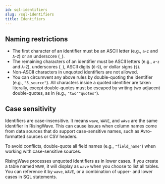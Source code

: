```yaml
---
id: sql-identifiers
slug: /sql-identifiers
title: Identifiers
---
```

<head>
  <link rel="canonical" href="https://docs.risingwave.com/docs/current/sql-identifiers/" />
</head>

## Naming restrictions

* The first character of an identifier must be an ASCII letter (e.g., `a`-`z` and `A`-`Z`) or an underscore (`_`).
* The remaining characters of an identifier must be ASCII letters (e.g., `a`-`z` and `A`-`Z`), underscores (`_`), ASCII digits (`0`-`9`), or dollar signs (`$`).
* Non-ASCII characters in unquoted identifiers are not allowed.
* You can circumvent any above rules by double-quoting the identifier (e.g., `"5_source"`). All characters inside a quoted identifier are taken literally, except double-quotes must be escaped by writing two adjacent double-quotes, as in (e.g., `"two""quotes"`).


## Case sensitivity

Identifiers are case-insensitive. It means `wave`, `WAVE`, and `wAve` are the same identifier in RisingWave. This can cause issues when column names come from data sources that do support case-sensitive names, such as Avro-formatted sources or CSV headers.

To avoid conflicts, double-quote all field names (e.g., `"field_name"`) when working with case-sensitive sources.

RisingWave processes unquoted identifiers as in lower cases. If you create a table named `WAVE`, it will display as `wave` when you choose to list all tables. You can reference it by `wave`, `WAVE`, or a combination of upper- and lower cases in SQL statements.